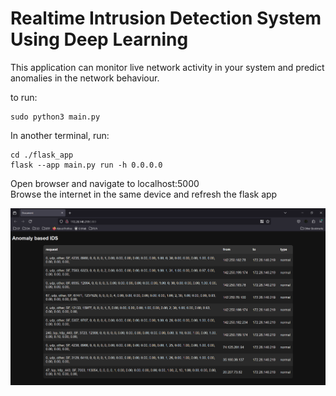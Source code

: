 # Realtime Intrusion Detection System Using Deep Learning

This application can monitor live network activity in your system and predict anomalies in the network behaviour.

to run:  
```
sudo python3 main.py  
```
In another terminal, run:  
```
cd ./flask_app
flask --app main.py run -h 0.0.0.0  
```
Open browser and navigate to localhost:5000  
Browse the internet in the same device and refresh the flask app

![Screenshot](screenshot.png)